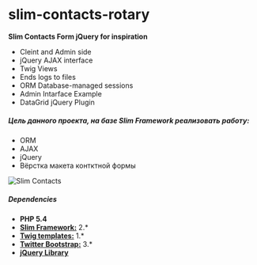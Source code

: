 slim-contacts-rotary
==================
__Slim Contacts Form jQuery for inspiration__

* Cleint and Admin side
* jQuery AJAX interface	
* Twig Views
* Ends logs to files
* ORM Database-managed sessions
* Admin Intarface Example
* DataGrid jQuery Plugin

##### Цель данного проекта, на базе Slim Framework реализовать работу: 

* ORM
* AJAX
* jQuery 
* Вёрстка макета контктной формы

![Slim Contacts](http://res.cloudinary.com/comm1t/image/upload/v1459538840/slim-contacts_d82lfm.gif)

##### Dependencies
* __PHP 5.4__
* [__Slim Framework:__](https://github.com/codeguy/Slim) 2.*
* [__Twig templates:__](https://github.com/fabpot/Twig) 1.*
* [__Twitter Bootstrap:__](https://github.com/twbs/bootstrap) 3.*
* [__jQuery Library__](https://jquery.com/)